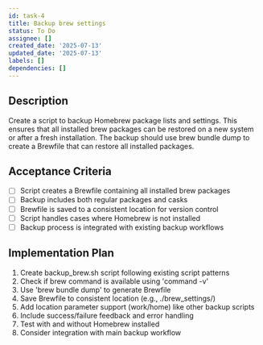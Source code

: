 ```yaml
---
id: task-4
title: Backup brew settings
status: To Do
assignee: []
created_date: '2025-07-13'
updated_date: '2025-07-13'
labels: []
dependencies: []
---
```


## Description

Create a script to backup Homebrew package lists and settings. This ensures that all installed brew packages can be restored on a new system or after a fresh installation. The backup should use brew bundle dump to create a Brewfile that can restore all installed packages.

## Acceptance Criteria

- [ ] Script creates a Brewfile containing all installed brew packages
- [ ] Backup includes both regular packages and casks
- [ ] Brewfile is saved to a consistent location for version control
- [ ] Script handles cases where Homebrew is not installed
- [ ] Backup process is integrated with existing backup workflows

## Implementation Plan

1. Create backup_brew.sh script following existing script patterns
2. Check if brew command is available using 'command -v'
3. Use 'brew bundle dump' to generate Brewfile
4. Save Brewfile to consistent location (e.g., ./brew_settings/)
5. Add location parameter support (work/home) like other backup scripts
6. Include success/failure feedback and error handling
7. Test with and without Homebrew installed
8. Consider integration with main backup workflow
